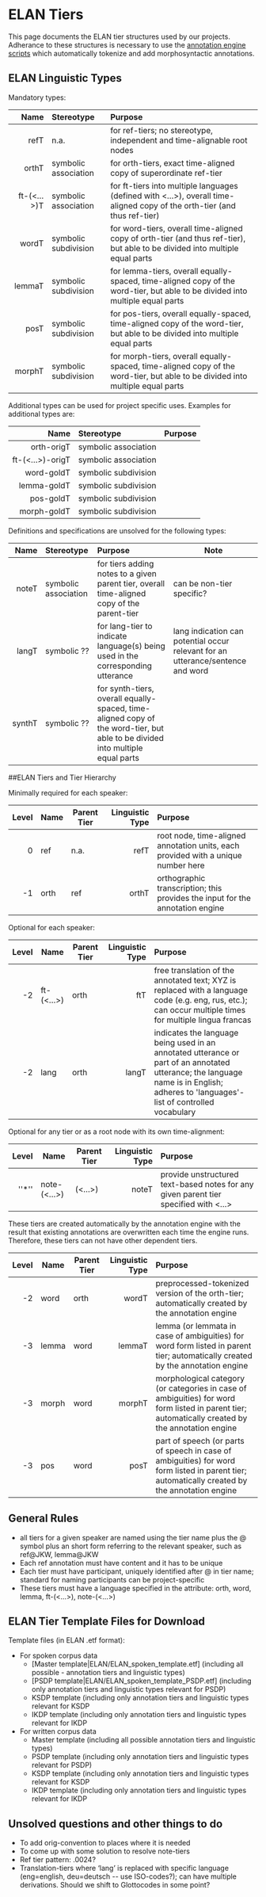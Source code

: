 # ELAN Tiers

This page documents the ELAN tier structures used by our projects. Adherance to these structures is necessary to use the [annotation engine scripts](Engine.md) which automatically tokenize and add morphosyntactic annotations.

## ELAN Linguistic Types

Mandatory types:

|Name     |Stereotype          |Purpose|
|--------:|:-------------------|:------|
|refT     |n.a.                |for ref-tiers; no stereotype, independent and time-alignable root nodes| 
|orthT    |symbolic association|for orth-tiers, exact time-aligned copy of superordinate ref-tier|
|ft-(<…>)T|symbolic association|for ft-tiers into multiple languages (defined with <…>), overall time-aligned copy of the orth-tier (and thus ref-tier)|
|wordT    |symbolic subdivision|for word-tiers, overall time-aligned copy of orth-tier (and thus ref-tier), but able to be divided into multiple equal parts|
|lemmaT   |symbolic subdivision|for lemma-tiers, overall equally-spaced, time-aligned copy of the word-tier, but able to be divided into multiple equal parts|
|posT     |symbolic subdivision|for pos-tiers, overall equally-spaced, time-aligned copy of the word-tier, but able to be divided into multiple equal parts|
|morphT   |symbolic subdivision|for morph-tiers, overall equally-spaced, time-aligned copy of the word-tier, but able to be divided into multiple equal parts|

Additional types can be used for project specific uses. Examples for additional types are:

|Name          |Stereotype          |Purpose|
|-------------:|:-------------------|:------|
|orth-origT    |symbolic association||
|ft-(<…>)-origT|symbolic association||
|word-goldT    |symbolic subdivision||
|lemma-goldT   |symbolic subdivision||
|pos-goldT     |symbolic subdivision||
|morph-goldT   |symbolic subdivision||


Definitions and specifications are unsolved for the following types:

|Name  |Stereotype          |Purpose|Note|
|-----:|:-------------------|:------|----|
|noteT |symbolic association|for tiers adding notes to a given parent tier, overall time-aligned copy of the parent-tier|can be non-tier specific?|
|langT |symbolic ??         |for lang-tier to indicate language(s) being used in the corresponding utterance|lang indication can potential occur relevant for an utterance/sentence and word| 
|synthT|symbolic ??         |for synth-tiers, overall equally-spaced, time-aligned copy of the word-tier, but able to be divided into multiple equal parts| |

##ELAN Tiers and Tier Hierarchy

Minimally required for each speaker:

|Level|Name |Parent Tier |Linguistic Type|Purpose|
|----:|-----|------------|--------------:|:------|
|0    |ref  |n.a.        | refT          |root node, time-aligned annotation units, each provided with a unique number here |
|-1   |orth |ref         | orthT         |orthographic transcription; this provides the input for the annotation engine |

Optional for each speaker:

|Level|Name    |Parent Tier|Linguistic Type|Purpose|
|----:|--------|-----------|--------------:|:------|
|-2   |ft-(<…>)|orth       | ftT           |free translation of the annotated text; XYZ is replaced with a language code (e.g. eng, rus, etc.); can occur multiple times for multiple lingua francas |
|-2   |lang    |orth       | langT         |indicates the language being used in an annotated utterance or part of an annotated utterance; the language name is in English; adheres to 'languages'-list of controlled vocabulary |

Optional for any tier or as a root node with its own time-alignment:

|Level|Name      |Parent Tier|Linguistic Type|Purpose|
|----:|----------|-----------|--------------:|:------|
|''*''|note-(<…>)|(<…>)      | noteT         |provide unstructured text-based notes for any given parent tier specified with <…> |

These tiers are created automatically by the annotation engine with the result that existing annotations are overwritten each time the engine runs. Therefore, these tiers can not have other dependent tiers.

|Level|Name |Parent Tier |Linguistic Type|Purpose|
|----:|-----|------------|--------------:|:------|
|-2   |word |orth        | wordT         |preprocessed-tokenized version of the orth-tier; automatically created by the annotation engine |
|-3   |lemma|word        | lemmaT        |lemma (or lemmata in case of ambiguities) for word form listed in parent tier; automatically created by the annotation engine |
|-3   |morph|word        | morphT        |morphological category (or categories in case of ambiguities) for word form listed in parent tier; automatically created by the annotation engine |
|-3   |pos  |word        | posT          |part of speech (or parts of speech in case of ambiguities) for word form listed in parent tier; automatically created by the annotation engine |

## General Rules

- all tiers for a given speaker are named using the tier name plus the @ symbol plus an short form referring to the relevant speaker, such as ref@JKW, lemma@JKW
- Each ref annotation must have content and it has to be unique
- Each tier must have participant, uniquely identified after @ in tier name; standard for naming participants can be project-specific
- These tiers must have a language specified in the attribute: orth, word, lemma, ft-(<…>), note-(<…>)

## ELAN Tier Template Files for Download

Template files (in ELAN .etf format):

- For spoken corpus data
    - [Master template|ELAN/ELAN_spoken_template.etf] (including all possible - annotation tiers and linguistic types)
    - [PSDP template|ELAN/ELAN_spoken_template_PSDP.etf] (including only annotation tiers and linguistic types relevant for PSDP)
    - KSDP template (including only annotation tiers and linguistic types relevant for KSDP
    - IKDP template (including only annotation tiers and linguistic types relevant for IKDP
- For written corpus data
    - Master template (including all possible annotation tiers and linguistic types)
    - PSDP template (including only annotation tiers and linguistic types relevant for PSDP)
    - KSDP template (including only annotation tiers and linguistic types relevant for KSDP
    - IKDP template (including only annotation tiers and linguistic types relevant for IKDP


## Unsolved questions and other things to do

- To add orig-convention to places where it is needed
- To come up with some solution to resolve note-tiers
- Ref tier pattern: .0024?
- Translation-tiers where ‘lang’ is replaced with specific language (eng=english, deu=deutsch -- use ISO-codes?); can have multiple derivations. Should we shift to Glottocodes in some point?
